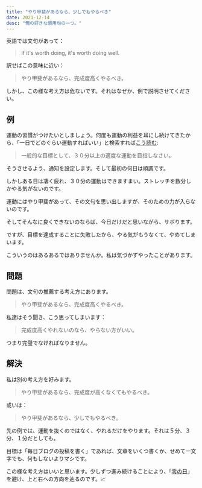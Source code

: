 ```yaml
---
title: "やり甲斐があるなら、少しでもやるべき"
date: 2021-12-14
desc: "俺の好きな慣用句の一つ。"
---
```


英語では文句があって：

> If it's worth doing, it's worth doing well.

訳せばこの意味に近い：

> やり甲斐があるなら、完成度高くやるべき。

しかし、この様な考え方は危ないです。それはなぜか、例で説明させてください。

## 例

運動の習慣がつけたいとしましょう。何度も運動の利益を耳にし続けてきたから、「一日でどのぐらい運動すればいい」と検索すれば[こう読む][read]:

> 一般的な目標として、３０分以上の適度な運動を目指しなさい。

そうさせるよう、通知を設定します。そして最初の何日は順調です。

しかしある日は凄く疲れ、３０分の運動はできますまい。ストレッチを数分しかやる気がないのです。

運動にはやり甲斐があって、その文句を思い出しますが、そのための力が入らないのです。

そしてそんなに良くできないのならば、今日だけだと思いながら、サボります。

ですが、目標を達成することに失敗したから、やる気がもうなくて、やめてしまいます。

こういうのはあるあるではありませんか。私は気づかずやったことがあります。

## 問題

問題は、文句の推薦する考え方にあります。

> やり甲斐があるなら、完成度高くやるべき。

私達はそう聞き、こう思ってしまいます：

> 完成度高くやれないのなら、やらない方がいい。

つまり完璧でなければなりません。

## 解決

私は別の考え方を好みます。

> やり甲斐があるなら、完成度が高くなくてもやるべき。

或いは：

> やり甲斐があるなら、少しでもやるべき。

先の例では、運動を抜くのではなく、やれるだけをやります。それは５分、３分、１分だとしても。

目標は「毎日ブログの投稿を書く」であれば、文章をいくつ書くか、せめて一文字でも、何もしないよりマシです。

この様な考え方はいいと思います。少しずつ進み続けることにより、「[零の日][zero-days]」を避け、上と右への方向を辿るのです。📈

[read]: https://www.mayoclinic.org/healthy-lifestyle/fitness/expert-answers/exercise/faq-20057916
[zero-days]: https://www.reddit.com/r/getdisciplined/comments/1q96b5
